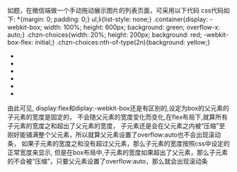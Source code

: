 如题，在微信端做一个手动拖动展示图片的列表页面，可采用以下代码
css代码如下:
       *{margin: 0; padding: 0;}
        ul,li{list-style: none;}
        .container{display: -webkit-box; width: 100%; height: 600px; background: green; overflow-x: auto;}
        .chzn-choices{width: 20%; height: 200px; background: red; -webkit-box-flex: initial;}
        .chzn-choices:nth-of-type(2n){background: yellow;}

<ul class="container">
    		<li class="chzn-choices"></li>
    		<li class="chzn-choices"></li>
    		<li class="chzn-choices"></li>
    		<li class="chzn-choices"></li>
    		<li class="chzn-choices"></li>
    		<li class="chzn-choices"></li>
</ul>

由此可见,
display:flex和diplay:-webkit-box还是有区别的,设定为box的父元素的子元素的宽度是固定的，
不会随父元素的宽度变化而变化,在flex布局下,就算所有子元素的宽度之和超出了父元素的宽度，
子元素还是会在父元素之内被“压缩”至刚好能铺满整个父元素，所以就算父元素设置了overflow:auto也不会出现滚动条，
如果子元素的宽度之和没有超过父元素，那么子元素的宽度按照css中设定的正常宽度来显示,
但是在box布局中,子元素的宽度如果超出了父元素，那么子元素的不会被“压缩”，只要父元素设置了overflow:auto，那么就会出现滚动条